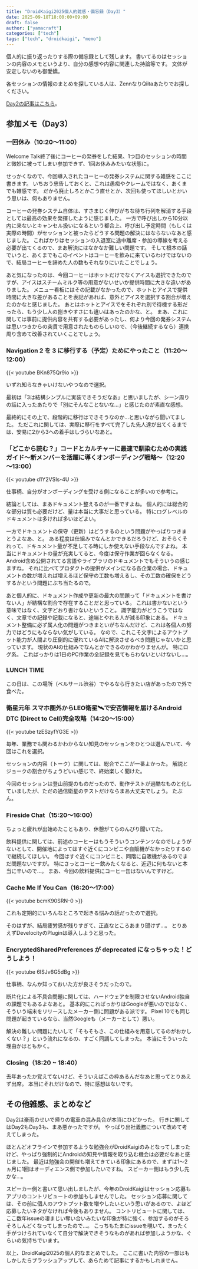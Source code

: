 ```yaml
---
title: "DroidKaigi2025個人的雑感・備忘録（Day3）"
date: 2025-09-18T18:00:00+09:00
draft: false
author: ["yamacraft"]
categories: ["tech"]
tags: ["tech", "droidkaigi", "memo"]
---
```


個人的に振り返ったりする際の備忘録として残します。 書いてるのはセッションの内容のメモというより、自分の感想や内容に関連した持論等です。 文体が安定しないのも御愛嬌。

各セッションの情報のまとめを探している人は、ZennなりQiitaあたりでお探しください。

[Day2の記事はこちら](/note/memo-droidkaigi-2025-day2/)。

## 参加メモ（Day3）

### 一回休み（10:20〜11:00）

Welcome Talk終了後にコーヒーの発券をした結果、1つ目のセッションの時間と微妙に被ってしまい参加できず、1回お休みみたいな状態に。

せっかくなので、今回導入されたコーヒーの発券システムに関する雑感をここに書きます。
いちおう忠告しておくと、これは愚痴やクレームではなく、あくまでも雑感です。
だから廃止しろとかこう直せとか、次回も使ってほしいとかいう思いは、何もありません。

コーヒーの発券システム自体は、すさまじく伸びがちな待ち行列を解消する手段としては最高の効果を発揮したように感じました。
一方で呼び出しから10分以内に来ないとキャンセル扱いになるという都合上、呼び出し予定時間（もしくは実際の時間）がセッションと被ったらどうする問題の解決にはならないなあと感じました。
こればかりはセッションの入退室に途中離席・参加の導線を考える必要が出てくるので、まあ解決にはなかなか難しい問題です。
そして根本の話でいうと、あくまでもこのイベントはコーヒーを飲みに来ているわけではないので、結局コーヒーを諦めた人の数もそれなりにいたことでしょう。

あと気になったのは、今回コーヒーはホットだけでなくアイスも選択できたのですが、アイスはスチームミルク等の用意がないせいか提供時間に大きな違いがありました。
メニュー看板にはその記載がなかったので、ホットとアイスで提供時間に大きな差があることを表記があれば、意外とアイスを選択する割合が増えたのかなと感じました。
あとはホットとアイスでをそれぞれ別で待機する形だったら、もう少し人の捌きやすさにも違いはあったのかな、と。
まあ、これに関しては事前に提供内容を共有する必要があったし、何より今回の発券システムは思いつきからの突貫で用意されたものらしいので、（今後継続するなら）連携周り含めて改善されていくことでしょう。

<!-- textlint-disable -->
### Navigation 2 を 3 に移行する（予定）ためにやったこと（11:20〜12:00）

{{< youtube BKn875Qr9io >}}
<!-- textlint-enable -->

いずれ知らなきゃいけないやつなので選択。

最初は「3は結構シンプルに実装できそうだなあ」と思いましたが、シーン周りの話に入ったあたりで「別にそんなことないな…」と感じたのが素直な感想。

最終的にその上で、段階的に移行はできそうなのか…と思いながら聞いてました。
ただこれに関しては、実際に移行をすべて完了した先人達が出てくるまでは、安易に2から3への着手はしづらいなあと。

<!-- textlint-disable -->
### 「どこから読む？」コードとカルチャーに最速で馴染むための実践ガイド〜新メンバーを活躍に導くオンボーディング戦略〜（12:20 〜13:00）

{{< youtube d1Y2VSIs-4U >}}
<!-- textlint-enable -->

仕事柄、自分がオンボーディングを受ける側になることが多いので参考に。

結論としては、まあドキュメント整えるのが一番ですよね。
個人的には総合的な部分は質も必要だけど、量は本当に大事だと思っている。
特にログレベルのドキュメントは多ければ多いほどよい。

一方でドキュメントの保守（更新）はどうするのという問題がやっぱりつきまとうよなあ、と。
ある程度は仕組みでなんとかできるだろうけど、おそらくそれって、ドキュメント量が不足してる時にしか使えない手段なんですよね。
本当にドキュメントの量が充実してると、今度は保守作業が回らなくなる。
Android含め公開されてる言語やライブラリのドキュメントでもそういうの感じますね。
それに比べてプロダクトの提供がメインになる各企業の場合、ドキュメントの数が増えれば増えるほど保守の工数も増えるし、その工数の確保をどうするかという問題にぶち当たるので。

あと個人的に、ドキュメント作成や更新の最大の問題って「ドキュメントを書けない人」が結構な割合で存在することだと思っている。
これは書かないという意味ではなく、文字どおり書けないということ。
識字能力がどうこうではなく、文章での記録や記載になると、途端とやれる人が減る印象にある。
ドキュメント整備に必ず属人化の問題がつきまといがちなんだけど、これは各個人の努力ではどうにもならない気がしている。
なので、これこそ文字によるアウトプット能力が人間より圧倒的に優れているAIに解決させるべき問題じゃないかと思っています。
現状のAIの仕組みでなんとかできるのかわかりませんが。
特にログ系。
こればっかりは1日のPC作業の全記録を見てもらわないといけないし…。

### LUNCH TIME

この日は、この場所（ベルサール渋谷）でやるなら行きたい店があったので外で食べた。

<!-- textlint-disable -->
### 衛星元年 スマホ圏外からLEO衛星🛰で安否情報を届けるAndroid DTC (Direct to Cell)完全攻略（14:20〜15:00）

{{< youtube tzESzyfYG3E >}}
<!-- textlint-enable -->

毎年、業務でも関わるかわからない知見のセッションをひとつは選んでいて、今回はこれを選択。

セッションの内容（トーク）に関しては、総合でここが一番よかった。
解説とジョークの割合がちょうどいい感じで、終始楽しく聞けた。

今回のセッションは登山前提のものだったので、動作テストが過酷なものと化していましたが、ただの通信衛星のテストだけならまあ大丈夫でしょう。
たぶん。

### Fireside Chat（15:20〜16:00）

ちょっと疲れが出始めたこともあり、休憩がてらのんびり聞いてた。

飲料提供に関しては、前述のコーヒーはもうそういうコンテンツなのでしょうがないとして、開催地によってはすぐ近くにコンビニや自販機がなかったりするので継続してほしい。
今回はすぐ近くにコンビニと、同階に自販機があるのでまだ問題ないですが。
特にさっとコーヒー飲みたくなると、近辺に何もないと本当に辛いので…。
まあ、今回の飲料提供にコーヒー缶はないんですけど。

<!-- textlint-disable -->
### Cache Me If You Can（16:20〜17:00）

{{< youtube bcmK90SRN-0 >}}
<!-- textlint-enable -->

これも定期的にいろんなところで起きる悩みの話だったので選択。

そのはずが、結局疲労感が残りすぎて、正直なところあまり聞けず…。
とりあえずDevelocityのPluginは導入しようと思った。

<!-- textlint-disable -->
### EncryptedSharedPreferences が deprecated になっちゃった！どうしよう！

{{< youtube 6ISJv6G5dBg >}}
<!-- textlint-enable -->

仕事柄、なんか知っておいた方が良さそうだったので。

断片化による不具合問題に関しては、ハードウェアを制限させないAndroid独自の課題でもあるよなあと。
基本的にこればっかりはGoogleが悪いのではなく、そういう端末をリリースしたメーカー側に問題がある派です。
Pixel 10でも同じ問題が起きているなら、当然Googleも（メーカーとして）悪い。

解決の難しい問題にたいして「そもそもさ、この仕組みを用意してるのがおかしくない？」という流れになるの、すごく同調してしまった。
本当にそういった理由かはともかく。

### Closing（18:20 ~ 18:40）

去年あったか覚えてないけど、そういえばこの枠あるんだなあと思ってとりあえず出席。
本当にそれだけなので、特に感想はないです。

## その他雑感、まとめなど

Day2は豪雨のせいで帰りの電車の混み具合が本当にひどかった。
行きに関してはDay2もDay3も、まあ悪かったですが。
やっぱり出社義務について改めて考えてしまった。

ほとんどオフラインで参加するような勉強会がDroidKaigiのみとなってしまったけど、やっぱり強制的にAndroidの知見や情報を取り込む機会は必要だなあと感じました。
最近は勉強会の開催も増えてきている印象にあるので、まずは1〜2ヵ月に1回はオーディエンス側で参加したいですね。
スピーカー側はもう少し先かな…。

スピーカー側と書いて思い出しましたが、今年のDroidKaigiはセッション応募もアプリのコントリビュートの参加もしませんでした。
セッション応募に関しては、その前に個人のアウトプット数を増やしたいという思いがあるので、よほど応募したいネタがなければ今後もありません。
コントリビュートに関しては、ここ数年issueの凄まじい奪い合いみたいな印象が特に強く、参加するのがそろそろしんどくなってしまったので…。
こっちもたまにissueを覗いて、まったく手がつけられていなくて自分で解決できそうなものがあれば参加しようかな、ぐらいの気持ちでいます。

以上、DroidKaigi2025の個人的なまとめでした。
ここに書いた内容の一部はもしかしたらブラッシュアップして、あらためて記事にするかもしれません。